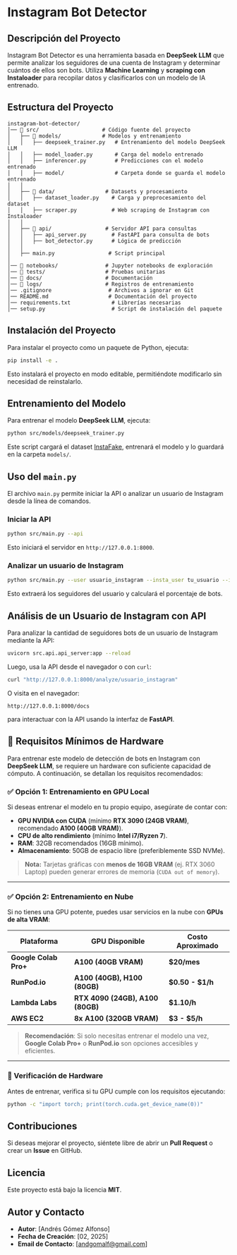 # Instagram Bot Detector

## Descripción del Proyecto
Instagram Bot Detector es una herramienta basada en **DeepSeek LLM** que permite analizar los seguidores de una cuenta de Instagram y determinar cuántos de ellos son bots. Utiliza **Machine Learning** y **scraping con Instaloader** para recopilar datos y clasificarlos con un modelo de IA entrenado.

## Estructura del Proyecto
```
instagram-bot-detector/
│── 📁 src/                    # Código fuente del proyecto
│   ├── 📁 models/             # Modelos y entrenamiento
│   │   ├── deepseek_trainer.py   # Entrenamiento del modelo DeepSeek LLM
│   │   ├── model_loader.py       # Carga del modelo entrenado
│   │   ├── inferencer.py         # Predicciones con el modelo entrenado
│   │   ├── model/                # Carpeta donde se guarda el modelo entrenado
│   │
│   ├── 📁 data/                # Datasets y procesamiento
│   │   ├── dataset_loader.py    # Carga y preprocesamiento del dataset
│   │   ├── scraper.py           # Web scraping de Instagram con Instaloader
│   │
│   ├── 📁 api/                 # Servidor API para consultas
│   │   ├── api_server.py        # FastAPI para consulta de bots
│   │   ├── bot_detector.py      # Lógica de predicción
│   │
│   ├── main.py                 # Script principal
│
│── 📁 notebooks/               # Jupyter notebooks de exploración
│── 📁 tests/                   # Pruebas unitarias
│── 📁 docs/                    # Documentación
│── 📁 logs/                    # Registros de entrenamiento
│── .gitignore                  # Archivos a ignorar en Git
│── README.md                   # Documentación del proyecto
│── requirements.txt             # Librerías necesarias
│── setup.py                     # Script de instalación del paquete
```

## Instalación del Proyecto

Para instalar el proyecto como un paquete de Python, ejecuta:

```bash
pip install -e .
```

Esto instalará el proyecto en modo editable, permitiéndote modificarlo sin necesidad de reinstalarlo.

## Entrenamiento del Modelo
Para entrenar el modelo **DeepSeek LLM**, ejecuta:

```bash
python src/models/deepseek_trainer.py
```

Este script cargará el dataset [InstaFake](https://github.com/fcakyon/instafake-dataset), entrenará el modelo y lo guardará en la carpeta `models/`.

## Uso del `main.py`
El archivo `main.py` permite iniciar la API o analizar un usuario de Instagram desde la línea de comandos.

### Iniciar la API
```bash
python src/main.py --api
```
Esto iniciará el servidor en `http://127.0.0.1:8000`.

### Analizar un usuario de Instagram
```bash
python src/main.py --user usuario_instagram --insta_user tu_usuario --insta_pass tu_contraseña
```
Esto extraerá los seguidores del usuario y calculará el porcentaje de bots.

## Análisis de un Usuario de Instagram con API
Para analizar la cantidad de seguidores bots de un usuario de Instagram mediante la API:

```bash
uvicorn src.api.api_server:app --reload
```

Luego, usa la API desde el navegador o con `curl`:

```bash
curl "http://127.0.0.1:8000/analyze/usuario_instagram"
```

O visita en el navegador:
```
http://127.0.0.1:8000/docs
```
para interactuar con la API usando la interfaz de **FastAPI**.

## 📌 Requisitos Mínimos de Hardware

Para entrenar este modelo de detección de bots en Instagram con **DeepSeek LLM**, se requiere un hardware con suficiente capacidad de cómputo. A continuación, se detallan los requisitos recomendados:

### ✅ Opción 1: Entrenamiento en GPU Local
Si deseas entrenar el modelo en tu propio equipo, asegúrate de contar con:
- **GPU NVIDIA con CUDA** (mínimo **RTX 3090 (24GB VRAM)**, recomendado **A100 (40GB VRAM)**).
- **CPU de alto rendimiento** (mínimo **Intel i7/Ryzen 7**).
- **RAM**: 32GB recomendados (16GB mínimo).
- **Almacenamiento**: 50GB de espacio libre (preferiblemente SSD NVMe).

> **Nota:** Tarjetas gráficas con **menos de 16GB VRAM** (ej. RTX 3060 Laptop) pueden generar errores de memoria (`CUDA out of memory`).

---

### ✅ Opción 2: Entrenamiento en Nube
Si no tienes una GPU potente, puedes usar servicios en la nube con **GPUs de alta VRAM**:

| Plataforma         | GPU Disponible              | Costo Aproximado |
|-------------------|---------------------------|------------------|
| **Google Colab Pro+** | **A100 (40GB VRAM)**      | **$20/mes** |
| **RunPod.io**      | **A100 (40GB), H100 (80GB)** | **$0.50 - $1/h** |
| **Lambda Labs**    | **RTX 4090 (24GB), A100 (80GB)** | **$1.10/h** |
| **AWS EC2**       | **8x A100 (320GB VRAM)**    | **$3 - $5/h** |

> **Recomendación**: Si solo necesitas entrenar el modelo una vez, **Google Colab Pro+** o **RunPod.io** son opciones accesibles y eficientes.

---

### 🔹 Verificación de Hardware
Antes de entrenar, verifica si tu GPU cumple con los requisitos ejecutando:
```bash
python -c "import torch; print(torch.cuda.get_device_name(0))"
```

## Contribuciones
Si deseas mejorar el proyecto, siéntete libre de abrir un **Pull Request** o crear un **Issue** en GitHub.

## Licencia
Este proyecto está bajo la licencia **MIT**.

## Autor y Contacto
- **Autor**: [Andrés Gómez Alfonso]
- **Fecha de Creación**: [02, 2025]
- **Email de Contacto**: [andgomalf@gmail.com]

